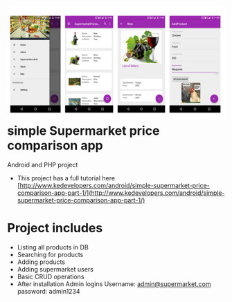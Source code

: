 # ![Alt text](screenshots/supermarket.png "Supermarket price comparison app") simple Supermarket price comparison app

Android and PHP project


 * This project has a full tutorial here [http://www.kedevelopers.com/android/simple-supermarket-price-comparison-app-part-1/](http://www.kedevelopers.com/android/simple-supermarket-price-comparison-app-part-1/)

# Project includes

* Listing all products in DB
* Searching for products
* Adding products
* Adding supermarket users
* Basic CRUD operations
* After installation Admin logins Username: admin@supermarket.com 
                                  password: admin1234                                              


